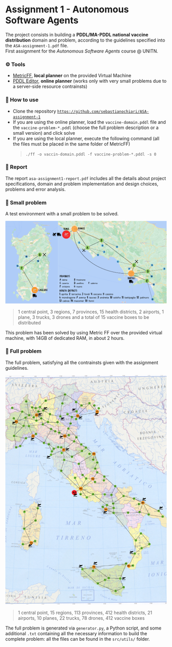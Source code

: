 # Assignment 1 - Autonomous Software Agents

The project consists in building a **PDDL/MA-PDDL national vaccine distribution** domain and problem, according to the guidelines specified into the `ASA-assignment-1.pdf` file.  
First assignment for the *Autonomous Software Agents* course @ UNITN.

### ⚙️ Tools

- [MetricFF](https://fai.cs.uni-saarland.de/hoffmann/metric-ff.html), **local planner** on the provided Virtual Machine
- [PDDL Editor](http://editor.planning.domains/), **online planner** (works only with very small problems due to a server-side resource contrainsts)

### 🔧 How to use
- Clone the repository [`https://github.com/sebastianochiari/ASA-assignment-1`](https://github.com/sebastianochiari/ASA-assignment-1)
- If you are using the online planner, load the `vaccine-domain.pddl` file and the `vaccine-problem-*.pddl` (choose the full problem description or a small version) and click solve
- If you are using the local planner, execute the following command (all the files must be placed in the same folder of MetricFF)  
    >`./ff -o vaccin-domain.pddl -f vaccine-problem-*.pddl -s 0`

### 📜 Report

The report `asa-assignment1-report.pdf` includes all the details about project specifications, domain and problem implementation and design choices, problems and error analysis. 

### 📝 Small problem
A test environment with a small problem to be solved.

![Small Problem](images/small-problem.jpg)

> 1 central point, 3 regions, 7 provinces, 15 health districts, 2 airports, 1 plane, 3 trucks, 3 drones and a total of 15 vaccine boxes to be distributed

This problem has been solved by using Metric FF over the provided virtual machine, with 14GB of dedicated RAM, in about 2 hours.

### 📝 Full problem
The full problem, satisfying all the contrainsts given with the assignment guidelines.

![Full Problem](images/full-problem.jpg)

> 1 central point, 15 regions, 113 provinces, 412 health districts, 21 airports, 10 planes, 22 trucks, 78 drones, 412 vaccine boxes

The full problem is generated via `generator.py`, a Python script, and some additional `.txt` containing all the necessary information to build the complete problem: all the files can be found in the `src/utils/` folder.